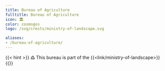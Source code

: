 ```yaml
---
title: Bureau of Agriculture
fulltitle: Bureau of Agriculture
icon: 🏛️
color: cosmogos
logo: /svg/crests/ministry-of-landscape.svg

aliases:
- /bureau-of-agriculture/
---
```

{{< hint >}}
߷ This bureau is part of the {{<link/ministry-of-landscape>}}
{{</hint>}}